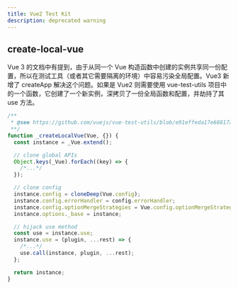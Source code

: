 ```yaml
---
title: Vue2 Test Kit
description: deprecated warning
---
```


## create-local-vue

Vue 3 的文档中有提到，由于从同一个 Vue 构造函数中创建的实例共享同一份配置，所以在测试工具（或者其它需要隔离的环境）中容易污染全局配置。Vue3 新增了 createApp 解决这个问题。如果是 Vue2 则需要使用 vue-test-utils 项目中的一个函数，它创建了一个新实例，深拷贝了一份全局函数和配置，并劫持了其 use 方法。

```js
/**
 * @see https://github.com/vuejs/vue-test-utils/blob/e91effeda17e68817aa7bafaaf24a7ffa8185776/packages/shared/create-local-vue.js
 **/
function _createLocalVue(Vue, {}) {
  const instance = _Vue.extend();

  // clone global APIs
  Object.keys(_Vue).forEach((key) => {
    /*...*/
  });

  // clone config
  instance.config = cloneDeep(Vue.config);
  instance.config.errorHandler = config.errorHandler;
  instance.config.optionMergeStrategies = Vue.config.optionMergeStrategies;
  instance.options._base = instance;

  // hijack use method
  const use = instance.use;
  instance.use = (plugin, ...rest) => {
    /*...*/
    use.call(instance, plugin, ...rest);
  };

  return instance;
}
```
